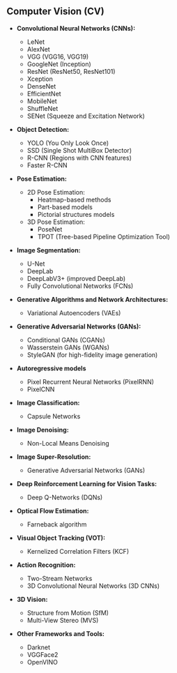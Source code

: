 ## Computer Vision (CV)

* **Convolutional Neural Networks (CNNs):**
  * LeNet
  * AlexNet
  * VGG (VGG16, VGG19)
  * GoogleNet (Inception)
  * ResNet (ResNet50, ResNet101)
  * Xception
  * DenseNet
  * EfficientNet
  * MobileNet
  * ShuffleNet
  * SENet (Squeeze and Excitation Network)

* **Object Detection:**
  * YOLO (You Only Look Once)
  * SSD (Single Shot MultiBox Detector)
  * R-CNN (Regions with CNN features)
  * Faster R-CNN

* **Pose Estimation:**
  * 2D Pose Estimation:
    * Heatmap-based methods
    * Part-based models
    * Pictorial structures models
  * 3D Pose Estimation:
    * PoseNet
    * TPOT (Tree-based Pipeline Optimization Tool)

* **Image Segmentation:**
  * U-Net
  * DeepLab
  * DeepLabV3+ (improved DeepLab)
  * Fully Convolutional Networks (FCNs)

* **Generative Algorithms and Network Architectures:**

    * Variational Autoencoders (VAEs)

* **Generative Adversarial Networks (GANs):**
    * Conditional GANs (CGANs)
    * Wasserstein GANs (WGANs)
    * StyleGAN (for high-fidelity image generation)

* **Autoregressive models**

    * Pixel Recurrent Neural Networks (PixelRNN)
    * PixelCNN

* **Image Classification:** 
  * Capsule Networks

* **Image Denoising:**
  * Non-Local Means Denoising

* **Image Super-Resolution:**
  * Generative Adversarial Networks (GANs)

* **Deep Reinforcement Learning for Vision Tasks:**
  * Deep Q-Networks (DQNs)

* **Optical Flow Estimation:**
  * Farneback algorithm

* **Visual Object Tracking (VOT):**
  * Kernelized Correlation Filters (KCF)

* **Action Recognition:**
  * Two-Stream Networks
  * 3D Convolutional Neural Networks (3D CNNs)

* **3D Vision:**
  * Structure from Motion (SfM)
  * Multi-View Stereo (MVS)

* **Other Frameworks and Tools:**
  * Darknet
  * VGGFace2
  * OpenVINO

